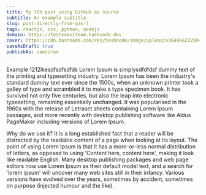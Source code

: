 ```yaml
---
title: My 7th post using Github as source
subtitle: An example subtitle
slug: post-directly-from-gas-7
tags: reactjs, css, python, nodejs
domain: https://testvamsiteam.hashnode.dev
cover: https://cdn.hashnode.com/res/hashnode/image/upload/v1649662225945/7f_c6UxhR.jpg?auto=compress
saveAsDraft: true
publishAs: vamsirao
---
```

Example 1212lkesdfsdfsdfds
Lorem Ipsum is simplysdfdfdsf dummy text of the printing and typesetting industry. Lorem Ipsum has been the industry's standard dummy text ever since the 1500s, when an unknown printer took a galley of type and scrambled it to make a type specimen book. It has survived not only five centuries, but also the leap into electronic typesetting, remaining essentially unchanged. It was popularised in the 1960s with the release of Letraset sheets containing Lorem Ipsum passages, and more recently with desktop publishing software like Aldus PageMaker including versions of Lorem Ipsum.

Why do we use it?
It is a long established fact that a reader will be distracted by the readable content of a page when looking at its layout. The point of using Lorem Ipsum is that it has a more-or-less normal distribution of letters, as opposed to using 'Content here, content here', making it look like readable English. Many desktop publishing packages and web page editors now use Lorem Ipsum as their default model text, and a search for 'lorem ipsum' will uncover many web sites still in their infancy. Various versions have evolved over the years, sometimes by accident, sometimes on purpose (injected humour and the like).
